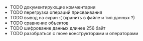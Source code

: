 - TODO документирующие комментарии
- TODO перегрузка операций присваивания
- TODO вывод на экран :( (хранить в файле и тип данных ?)
- TODO сравнение объектов
- TODO шифрование данных длинее 256 байт
- TODO разобраться с move конструкторами и операторами
